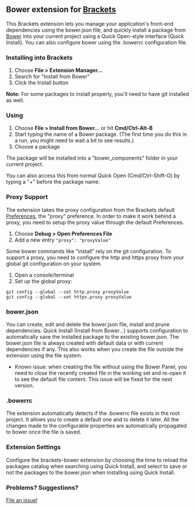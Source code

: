 ## Bower extension for [Brackets](http://brackets.io)

This Brackets extension lets you manage your application's front-end dependencies using the bower.json file,
and quickly install a package from [Bower](http://bower.io) into your current project using a
Quick Open-style interface (Quick Install). You can also configure bower using the .bowerrc configuration file.

### Installing into Brackets

1. Choose **File > Extension Manager...**
2. Search for "Install from Bower"
3. Click the Install button

**Note:** For some packages to install properly, you'll need to have git installed as well.

### Using

1. Choose **File > Install from Bower...** or hit **Cmd/Ctrl-Alt-B**
2. Start typing the name of a Bower package. (The first time you do this in a run,
   you might need to wait a bit to see results.)
3. Choose a package

The package will be installed into a "bower_components" folder in your current project.

You can also access this from normal Quick Open (Cmd/Ctrl-Shift-O) by typing a "+"
before the package name.

### Proxy Support

The extension takes the proxy configuration from the Brackets default [Preferences](https://github.com/adobe/brackets/wiki/How-to-Use-Brackets#preferences),
the "proxy" preference. In order to make it work behind a proxy, you need to setup the proxy value
through the default Preferences.

1. Choose **Debug > Open Preferences File**
2. Add a new entry `"proxy": "proxyValue"`

Some bower commands like "install" rely on the git configuration. To support a proxy, you need
to configure the http and https proxy from your global git configuration on your system.

1. Open a console/terminal
2. Set up the global proxy:
```
git config --global --set http.proxy proxyValue
git config --global --set https.proxy proxyValue
```

### bower.json

You can create, edit and delete the bower.json file, install and prune dependencies. Quick Install (Install from Bower...) supports
configuration to automatically save the installed package to the existing bower.json.
The bower.json file is always created with default data or with current dependencies if any. This also works when you create the
file outside the extension using the file system.

* Known issue: when creating the file without using the Bower Panel, you need to close the recently created file in the working set and
re-open it to see the default file content. This issue will be fixed for the next version.

### .bowerrc

The extension automatically detects if the .bowerrc file exists in the root project.
It allows you to create a default one and to delete it later. All the changes made to
the configurable properties are automatically propagated to bower once the file is
saved.

### Extension Settings

Configure the brackets-bower extension by choosing the time to reload the packages catalog when searching using Quick Install,
and select to save or not the packages to the bower.json when installing using Quick Install.

### Problems? Suggestions?

[File an issue!](https://github.com/albertinad/brackets-bower/issues)
